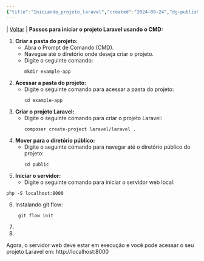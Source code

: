 ```yaml
---
{"title":"Iniciando_projeto_laravel","created":"2024-09-24","dg-publish":true,"tags":["pessoal/estudos","pessoal/quaseumdev","php"],"permalink":"/1.Minha Vida/Iniciando_projeto_laravel/","dgPassFrontmatter":true}
---
```


| [Voltar](index) |
**Passos para iniciar o projeto Laravel usando o CMD:**

1. **Criar a pasta do projeto:**
   - Abra o Prompt de Comando (CMD).
   - Navegue até o diretório onde deseja criar o projeto.
   - Digite o seguinte comando:
     ```
     mkdir example-app
     ```
2. **Acessar a pasta do projeto:**
   - Digite o seguinte comando para acessar a pasta do projeto:
     ```
     cd example-app
     ```
3. **Criar o projeto Laravel:**
   - Digite o seguinte comando para criar o projeto Laravel:
     ```
     composer create-project laravel/laravel .
     ```
4. **Mover para o diretório público:**
   - Digite o seguinte comando para navegar até o diretório público do projeto:
     ```
     cd public
     ```
5. **Iniciar o servidor:**
   - Digite o seguinte comando para iniciar o servidor web local:
 ```
 php -S localhost:8000
 ```
6. Instalando git flow:
    ```
     git flow init
    ```
1. 
2. 
Agora, o servidor web deve estar em execução e você pode acessar o seu projeto Laravel em:
http://localhost:8000